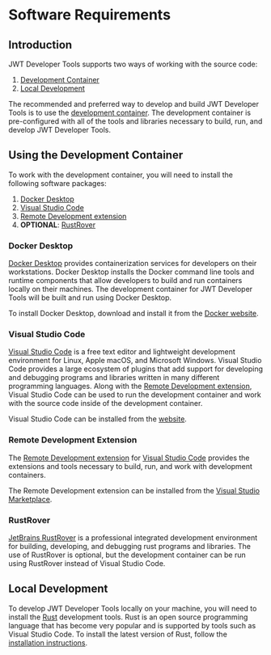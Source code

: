 # Software Requirements

## Introduction

JWT Developer Tools supports two ways of working with the source code:

1. [Development Container](#using-the-development-container)
1. [Local Development](#local-development)

The recommended and preferred way to develop and build JWT Developer Tools is to use the [development container](https://containers.dev). The development container is pre-configured with all of the tools and libraries necessary to build, run, and develop JWT Developer Tools.

## Using the Development Container

To work with the development container, you will need to install the following software packages:

1. [Docker Desktop](#docker-desktop)
1. [Visual Studio Code](#visual-studio-code)
1. [Remote Development extension](#remote-development-extension)
1. __OPTIONAL__: [RustRover](#rust-rover)

### Docker Desktop

[Docker Desktop](https://www.docker.com) provides containerization services for developers on their workstations. Docker Desktop installs the Docker command line tools and runtime components that allow developers to build and run containers locally on their machines. The development container for JWT Developer Tools will be built and run using Docker Desktop.

To install Docker Desktop, download and install it from the [Docker website](https://www.docker.com).

### Visual Studio Code

[Visual Studio Code](https://code.visualstudio.com) is a free text editor and lightweight development environment for Linux, Apple macOS, and Microsoft Windows. Visual Studio Code provides a large ecosystem of plugins that add support for developing and debugging programs and libraries written in many different programming languages. Along with the [Remote Development extension](#remote-development-extension), Visual Studio Code can be used to run the development container and work with the source code inside of the development container.

Visual Studio Code can be installed from the [website](https://code.visualstudio.com).

### Remote Development Extension

The [Remote Development extension](https://marketplace.visualstudio.com/items?itemName=ms-vscode-remote.vscode-remote-extensionpack) for [Visual Studio Code](#visual-studio-code) provides the extensions and tools necessary to build, run, and work with development containers.

The Remote Development extension can be installed from the [Visual Studio Marketplace](https://marketplace.visualstudio.com/items?itemName=ms-vscode-remote.vscode-remote-extensionpack).

### RustRover

[JetBrains RustRover](https://jetbrains.com/rust) is a professional integrated development environment for building, developing, and debugging rust programs and libraries. The use of RustRover is optional, but the development container can be run using RustRover instead of Visual Studio Code.

## Local Development

To develop JWT Developer Tools locally on your machine, you will need to install the [Rust](https://www.rust-lang.org) development tools. Rust is an open source programming language that has become very popular and is supported by tools such as Visual Studio Code. To install the latest version of Rust, follow the [installation instructions](https://www.rust-lang.org/tools/install).
